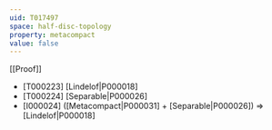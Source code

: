 ```yaml
---
uid: T017497
space: half-disc-topology
property: metacompact
value: false
---
```

[[Proof]]

* [T000223] [Lindelof|P000018]
* [T000224] [Separable|P000026]
* [I000024] ([Metacompact|P000031] + [Separable|P000026]) => [Lindelof|P000018]

